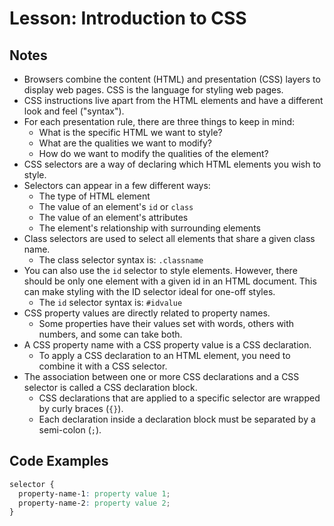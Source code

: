 # Lesson: Introduction to CSS

## Notes

- Browsers combine the content (HTML) and presentation (CSS) layers to display web pages. CSS is the language for styling web pages.
- CSS instructions live apart from the HTML elements and have a different look and feel ("syntax").
- For each presentation rule, there are three things to keep in mind:
  - What is the specific HTML we want to style?
  - What are the qualities we want to modify?
  - How do we want to modify the qualities of the element?
- CSS selectors are a way of declaring which HTML elements you wish to style.
- Selectors can appear in a few different ways:
  - The type of HTML element
  - The value of an element's `id` or `class`
  - The value of an element's attributes
  - The element's relationship with surrounding elements
- Class selectors are used to select all elements that share a given class name.
  - The class selector syntax is: `.classname`
- You can also use the `id` selector to style elements. However, there should be only one element with a given id in an HTML document. This can make styling with the ID selector ideal for one-off styles.
  - The `id` selector syntax is: `#idvalue`
- CSS property values are directly related to property names.
  - Some properties have their values set with words, others with numbers, and some can take both.
- A CSS property name with a CSS property value is a CSS declaration.
  - To apply a CSS declaration to an HTML element, you need to combine it with a CSS selector.
- The association between one or more CSS declarations and a CSS selector is called a CSS declaration block.
  - CSS declarations that are applied to a specific selector are wrapped by curly braces (`{}`).
  - Each declaration inside a declaration block must be separated by a semi-colon (`;`).

## Code Examples

```css
selector {
  property-name-1: property value 1;
  property-name-2: property value 2;
}
```
